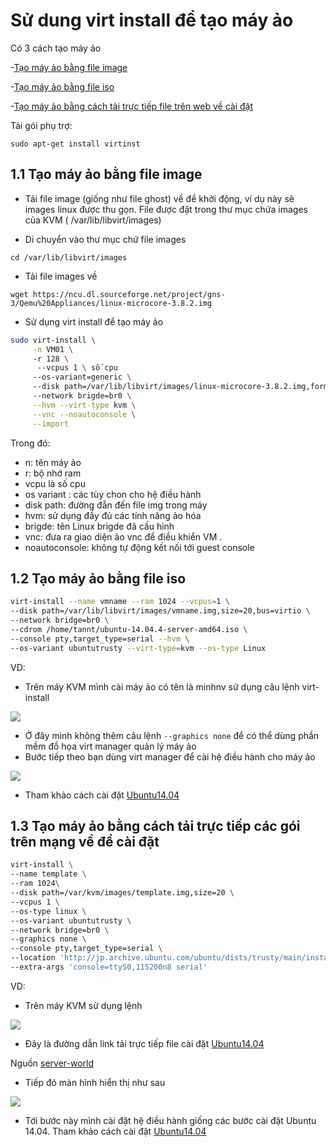 # Sử dung virt install để tạo máy ảo 

Có 3 cách tạo máy ảo 

-[Tạo máy ảo bằng file image](#img)

-[Tạo máy ảo bằng file iso](#iso)

-[Tạo máy ảo bằng cách tải trực tiếp file trên web về cài đặt](#web) 

Tải gói phụ trợ: 

```sudo apt-get install virtinst```

<a name=imd></a>
## 1.1 Tạo máy ảo bằng file image 

- Tải file image (giống như file ghost) về để khởi động, ví dụ này sẽ images linux được thu gọn. File được đặt trong thư mục chứa images của KVM ( /var/lib/libvirt/images)

- Di chuyển vào thư mục chứ file images

``cd /var/lib/libvirt/images``

- Tải file images về 

``wget https://ncu.dl.sourceforge.net/project/gns-3/Qemu%20Appliances/linux-microcore-3.8.2.img``

- Sử dụng virt install để tạo máy ảo 

```sh 
sudo virt-install \
     -n VM01 \ 
     -r 128 \ 
      --vcpus 1 \ số cpu 
     --os-variant=generic \ 
     --disk path=/var/lib/libvirt/images/linux-microcore-3.8.2.img,format=qcow2,bus=virtio,cache=none \ 
     --network brigde=br0 \
     --hvm --virt-type kvm \
     --vnc --noautoconsole \
     --import
```

Trong đó:

- n: tên máy ảo
- r: bộ nhớ ram
- vcpu là số cpu
- os variant : các tùy chon cho hệ điều hành
- disk path: đường đẫn đến file img trong máy
- hvm: sử dụng đầy đủ các tính năng ảo hóa
- brigde: tên Linux brigde đã cấu hình
- vnc: đưa ra giao diện ảo vnc để điều khiển VM .
- noautoconsole: không tự động kết nối tới guest console

<a name=iso></a>
## 1.2 Tạo máy ảo bằng file iso 

```sh 
virt-install --name vmname --ram 1024 --vcpus=1 \
--disk path=/var/lib/libvirt/images/vmname.img,size=20,bus=virtio \
--network bridge=br0 \
--cdrom /home/tannt/ubuntu-14.04.4-server-amd64.iso \
--console pty,target_type=serial --hvm \
--os-variant ubuntutrusty --virt-type=kvm --os-type Linux
```
VD: 
- Trên máy KVM mình cài máy ảo có tên là minhnv sử dụng câu lệnh virt-install

<img src="https://github.com/nguyenminh12051997/meditech-thuctap/blob/master/MinhNV/KVM/images/virt(iso).PNG?raw=true">

- Ở đây mình không thêm câu lệnh ``--graphics none`` để có thể dùng phần mềm đồ họa virt manager quản lý máy ảo 
- Bước tiếp theo bạn dùng virt manager để cài hệ điều hành cho máy ảo

<img src="https://github.com/nguyenminh12051997/meditech-thuctap/blob/master/MinhNV/KVM/images/virtisso.PNG?raw=true">

- Tham khảo cách cài đặt <a href="https://github.com/nguyenminh12051997/MediTech/blob/master/install_ubuntu_server.md">Ubuntu14.04</a>


<a name=web></a>
## 1.3 Tạo máy ảo bằng cách tải trực tiếp các gói trên mạng về để cài đặt

```sh
virt-install \
--name template \
--ram 1024\
--disk path=/var/kvm/images/template.img,size=20 \
--vcpus 1 \
--os-type linux \
--os-variant ubuntutrusty \
--network bridge=br0 \
--graphics none \
--console pty,target_type=serial \
--location 'http://jp.archive.ubuntu.com/ubuntu/dists/trusty/main/installer-amd64/' \
--extra-args 'console=ttyS0,115200n8 serial'
```
VD: 
- Trên máy KVM sử dụng lệnh

<img src="https://github.com/nguyenminh12051997/meditech-thuctap/blob/master/MinhNV/KVM/images/virtdown.PNG?raw=true">

- Đây là đường dẫn link tải trực tiếp file cài đặt <a href="http://jp.archive.ubuntu.com/ubuntu/dists/trusty/main/installer-amd64/">Ubuntu14.04</a>

Nguồn  <a href="https://www.server-world.info/en/note?os=Ubuntu_14.04&p=kvm&f=2">server-world</a>

- Tiếp đó màn hình hiển thị như sau 

<img src="https://github.com/nguyenminh12051997/meditech-thuctap/blob/master/MinhNV/KVM/images/virtdownss.PNG?raw=true">

- Tới bước này mình cài đặt hệ điều hành giống các bước cài đặt Ubuntu 14.04. Tham khảo cách cài đặt <a href="https://github.com/nguyenminh12051997/MediTech/blob/master/install_ubuntu_server.md">Ubuntu14.04</a>


